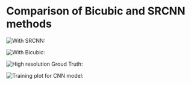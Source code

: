 # Comparison of Bicubic and SRCNN methods

![With SRCNN:](figure/SRCNN)

![With Bicubic:](figure/Bicubic)

![High resolution Groud Truth:](figure/GT)

![Training plot for CNN model:](figure/plot)